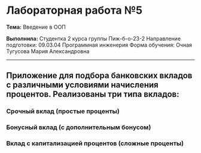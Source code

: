 # Лабораторная работа №5
**Тема:** Введение в ООП

**Выполнила:**
Студентка 2 курса группы Пиж-б-о-23-2
Направление подготовки: 09.03.04 Программная инженерия
Форма обучения: Очная
Тугусова Мария Александровна

---

## Приложение для подбора банковских вкладов с различными условиями начисления процентов. Реализованы три типа вкладов:

### Срочный вклад (простые проценты)

### Бонусный вклад (с дополнительным бонусом)

### Вклад с капитализацией процентов (сложные проценты)
